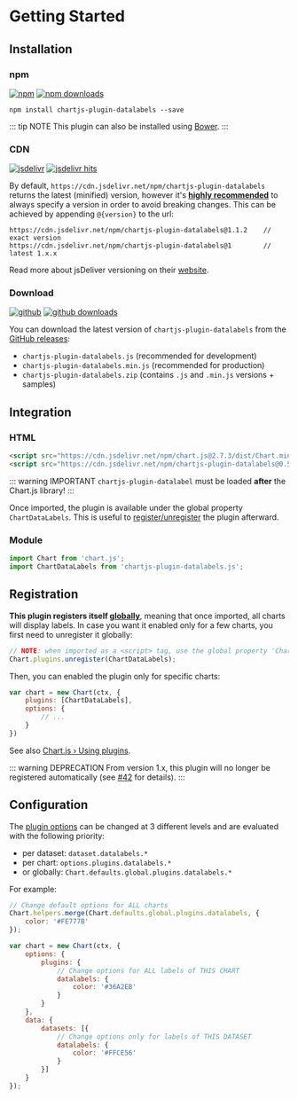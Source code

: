 # Getting Started

## Installation

### npm

[![npm](https://img.shields.io/npm/v/chartjs-plugin-datalabels.svg?style=flat-square&maxAge=600)](https://npmjs.com/package/chartjs-plugin-datalabels) [![npm downloads](https://img.shields.io/npm/dm/chartjs-plugin-datalabels.svg?style=flat-square&maxAge=600)](https://npmjs.com/package/chartjs-plugin-datalabels)

```
npm install chartjs-plugin-datalabels --save
```

::: tip NOTE
This plugin can also be installed using [Bower](https://bower.io/).
:::

### CDN

[![jsdelivr](https://img.shields.io/npm/v/chartjs-plugin-datalabels.svg?label=jsdelivr&style=flat-square&maxAge=600)](https://cdn.jsdelivr.net/npm/chartjs-plugin-datalabels@latest/dist/) [![jsdelivr hits](https://data.jsdelivr.com/v1/package/npm/chartjs-plugin-datalabels/badge)](https://www.jsdelivr.com/package/npm/chartjs-plugin-datalabels)

By default, `https://cdn.jsdelivr.net/npm/chartjs-plugin-datalabels` returns the latest (minified) version, however it's [**highly recommended**](https://www.jsdelivr.com/features) to always specify a version in order to avoid breaking changes. This can be achieved by appending `@{version}` to the url:

```
https://cdn.jsdelivr.net/npm/chartjs-plugin-datalabels@1.1.2    // exact version
https://cdn.jsdelivr.net/npm/chartjs-plugin-datalabels@1        // latest 1.x.x
```

Read more about jsDeliver versioning on their [website](http://www.jsdelivr.com/).

### Download

[![github](https://img.shields.io/github/release/chartjs/chartjs-plugin-datalabels.svg?style=flat-square&maxAge=600)](https://github.com/chartjs/chartjs-plugin-datalabels/releases/latest) [![github downloads](https://img.shields.io/github/downloads/chartjs/chartjs-plugin-datalabels/total.svg?style=flat-square&maxAge=600)](http://www.somsubhra.com/github-release-stats/?username=chartjs&repository=chartjs-plugin-datalabels)

You can download the latest version of `chartjs-plugin-datalabels` from the [GitHub releases](https://github.com/chartjs/chartjs-plugin-datalabels/releases/latest):

- `chartjs-plugin-datalabels.js` (recommended for development)
- `chartjs-plugin-datalabels.min.js` (recommended for production)
- `chartjs-plugin-datalabels.zip` (contains `.js` and `.min.js` versions + samples)

## Integration

### HTML

```html
<script src="https://cdn.jsdelivr.net/npm/chart.js@2.7.3/dist/Chart.min.js"></script>
<script src="https://cdn.jsdelivr.net/npm/chartjs-plugin-datalabels@0.5.0"></script>
```

::: warning IMPORTANT
`chartjs-plugin-datalabel` must be loaded **after** the Chart.js library!
:::

Once imported, the plugin is available under the global property `ChartDataLabels`. This is useful to [register/unregister](#registration) the plugin afterward.

### Module

```javascript
import Chart from 'chart.js';
import ChartDataLabels from 'chartjs-plugin-datalabels.js';
```

## Registration

**This plugin registers itself [globally](https://www.chartjs.org/docs/latest/developers/plugins.html#global-plugins)**, meaning that once imported, all charts will display labels. In case you want it enabled only for a few charts, you first need to unregister it globally:

```javascript
// NOTE: when imported as a <script> tag, use the global property 'ChartDataLabels'
Chart.plugins.unregister(ChartDataLabels);
```

Then, you can enabled the plugin only for specific charts:

```javascript
var chart = new Chart(ctx, {
    plugins: [ChartDataLabels],
    options: {
        // ...
    }
})
```

See also [Chart.js &rsaquo; Using plugins](https://www.chartjs.org/docs/latest/developers/plugins.html).

::: warning DEPRECATION
From version 1.x, this plugin will no longer be registered automatically (see [#42](https://github.com/chartjs/chartjs-plugin-datalabels/issues/42) for details).
:::

## Configuration

The [plugin options](options.md) can be changed at 3 different levels and are evaluated with the following priority:

- per dataset: `dataset.datalabels.*`
- per chart: `options.plugins.datalabels.*`
- or globally: `Chart.defaults.global.plugins.datalabels.*`

For example:

```javascript
// Change default options for ALL charts
Chart.helpers.merge(Chart.defaults.global.plugins.datalabels, {
    color: '#FE777B'
});

var chart = new Chart(ctx, {
    options: {
        plugins: {
            // Change options for ALL labels of THIS CHART
            datalabels: {
                color: '#36A2EB'
            }
        }
    },
    data: {
        datasets: [{
            // Change options only for labels of THIS DATASET
            datalabels: {
                color: '#FFCE56'
            }
        }]
    }
});
```
